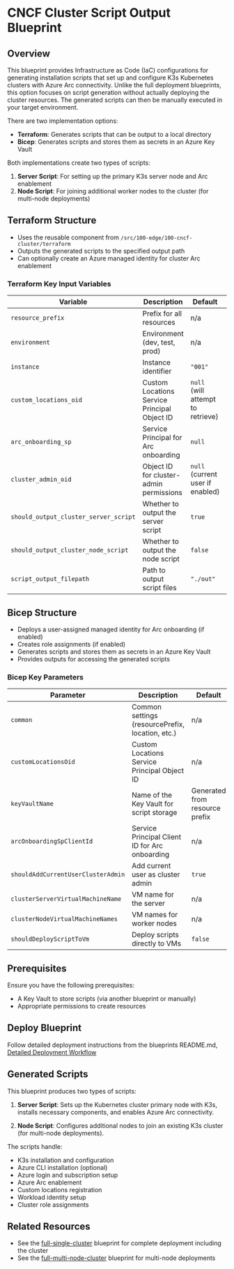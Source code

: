# CNCF Cluster Script Output Blueprint

## Overview

This blueprint provides Infrastructure as Code (IaC) configurations for generating installation scripts that set up and configure K3s Kubernetes clusters with Azure Arc connectivity. Unlike the full deployment blueprints, this option focuses on script generation without actually deploying the cluster resources. The generated scripts can then be manually executed in your target environment.

There are two implementation options:

- **Terraform**: Generates scripts that can be output to a local directory
- **Bicep**: Generates scripts and stores them as secrets in an Azure Key Vault

Both implementations create two types of scripts:

1. **Server Script**: For setting up the primary K3s server node and Arc enablement
2. **Node Script**: For joining additional worker nodes to the cluster (for multi-node deployments)

## Terraform Structure

- Uses the reusable component from `/src/100-edge/100-cncf-cluster/terraform`
- Outputs the generated scripts to the specified output path
- Can optionally create an Azure managed identity for cluster Arc enablement

### Terraform Key Input Variables

| Variable                              | Description                                  | Default                           | Required |
|---------------------------------------|----------------------------------------------|-----------------------------------|:--------:|
| `resource_prefix`                     | Prefix for all resources                     | n/a                               |   yes    |
| `environment`                         | Environment (dev, test, prod)                | n/a                               |   yes    |
| `instance`                            | Instance identifier                          | `"001"`                           |    no    |
| `custom_locations_oid`                | Custom Locations Service Principal Object ID | `null` (will attempt to retrieve) |    no    |
| `arc_onboarding_sp`                   | Service Principal for Arc onboarding         | `null`                            |    no    |
| `cluster_admin_oid`                   | Object ID for cluster-admin permissions      | `null` (current user if enabled)  |    no    |
| `should_output_cluster_server_script` | Whether to output the server script          | `true`                            |    no    |
| `should_output_cluster_node_script`   | Whether to output the node script            | `false`                           |    no    |
| `script_output_filepath`              | Path to output script files                  | `"./out"`                         |    no    |

## Bicep Structure

- Deploys a user-assigned managed identity for Arc onboarding (if enabled)
- Creates role assignments (if enabled)
- Generates scripts and stores them as secrets in an Azure Key Vault
- Provides outputs for accessing the generated scripts

### Bicep Key Parameters

| Parameter                          | Description                                      | Default                        | Required |
|------------------------------------|--------------------------------------------------|--------------------------------|:--------:|
| `common`                           | Common settings (resourcePrefix, location, etc.) | n/a                            |   yes    |
| `customLocationsOid`               | Custom Locations Service Principal Object ID     | n/a                            |   yes    |
| `keyVaultName`                     | Name of the Key Vault for script storage         | Generated from resource prefix |    no    |
| `arcOnboardingSpClientId`          | Service Principal Client ID for Arc onboarding   | n/a                            |    no    |
| `shouldAddCurrentUserClusterAdmin` | Add current user as cluster admin                | `true`                         |    no    |
| `clusterServerVirtualMachineName`  | VM name for the server                           | n/a                            |    no    |
| `clusterNodeVirtualMachineNames`   | VM names for worker nodes                        | n/a                            |    no    |
| `shouldDeployScriptToVm`           | Deploy scripts directly to VMs                   | `false`                        |    no    |

## Prerequisites

Ensure you have the following prerequisites:

- A Key Vault to store scripts (via another blueprint or manually)
- Appropriate permissions to create resources

## Deploy Blueprint

Follow detailed deployment instructions from the blueprints README.md, [Detailed Deployment Workflow](../README.md#detailed-deployment-workflow)

## Generated Scripts

This blueprint produces two types of scripts:

1. **Server Script**: Sets up the Kubernetes cluster primary node with K3s, installs necessary components, and enables Azure Arc connectivity.

2. **Node Script**: Configures additional nodes to join an existing K3s cluster (for multi-node deployments).

The scripts handle:

- K3s installation and configuration
- Azure CLI installation (optional)
- Azure login and subscription setup
- Azure Arc enablement
- Custom locations registration
- Workload identity setup
- Cluster role assignments

## Related Resources

- See the [full-single-cluster](../full-single-cluster/README.md) blueprint for complete deployment including the cluster
- See the [full-multi-node-cluster](../full-multi-node-cluster/README.md) blueprint for multi-node deployments
